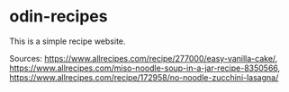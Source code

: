 # odin-recipes
This is a simple recipe website.

Sources: https://www.allrecipes.com/recipe/277000/easy-vanilla-cake/, https://www.allrecipes.com/miso-noodle-soup-in-a-jar-recipe-8350566, https://www.allrecipes.com/recipe/172958/no-noodle-zucchini-lasagna/